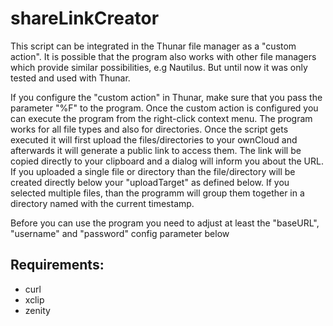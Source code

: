 shareLinkCreator
================

This script can be integrated in the Thunar file manager as a "custom
action". It is possible that the program also works with other file managers
which provide similar possibilities, e.g Nautilus. But until now it was only
tested and used with Thunar.

If you configure the "custom action" in Thunar, make sure that you pass the
parameter "%F" to the program. Once the custom action is configured you can
execute the program from the right-click context menu. The program works for
all file types and also for directories. Once the script gets executed it will
first upload the files/directories to your ownCloud and afterwards it will
generate a public link to access them. The link will be copied directly to your
clipboard and a dialog will inform you about the URL. If you uploaded a single
file or directory than the file/directory will be created directly below your
"uploadTarget" as defined below. If you selected multiple files, than the
programm will group them together in a directory named with the current
timestamp.

Before you can use the program you need to adjust at least the "baseURL",
"username" and "password" config parameter below

Requirements:
-------------

- curl
- xclip
- zenity
